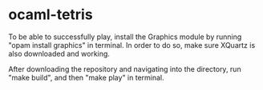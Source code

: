 # ocaml-tetris

To be able to successfully play, install the Graphics module by running "opam install graphics" in terminal. In order to do so, make sure XQuartz is also downloaded and working. 

After downloading the repository and navigating into the directory, run "make build", and then "make play" in terminal.
